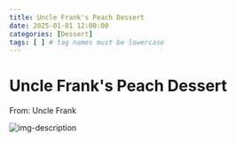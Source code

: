 ```yaml
---
title: Uncle Frank's Peach Dessert
date: 2025-01-01 12:00:00
categories: [Dessert]
tags: [ ] # tag names must be lowercase
---
```


# Uncle Frank's Peach Dessert
From: Uncle Frank

![img-description](https://pbs.twimg.com/media/GgoolHcXAAAQxbW?format=jpg&name=900x900)